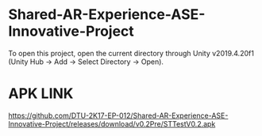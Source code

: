 # Shared-AR-Experience-ASE-Innovative-Project
To open this project, open the current directory through Unity v2019.4.20f1 (Unity Hub -> Add -> Select Directory -> Open).
# APK LINK
https://github.com/DTU-2K17-EP-012/Shared-AR-Experience-ASE-Innovative-Project/releases/download/v0.2Pre/STTestV0.2.apk

